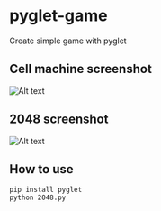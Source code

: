 # pyglet-game
Create simple game with pyglet

## Cell machine screenshot
![Alt text](https://github.com/RainfoxJoe/pyglet-game/raw/master/screenshot/cell_machine.png)
## 2048 screenshot
![Alt text](https://github.com/RainfoxJoe/pyglet-game/raw/master/screenshot/2048.png)
## How to use
```shell
pip install pyglet
python 2048.py
```

